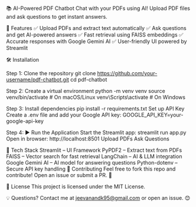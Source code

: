 
📚 AI-Powered PDF Chatbot
Chat with your PDFs using AI! Upload PDF files and ask questions to get instant answers.





🚀 Features
✅ Upload PDFs and extract text automatically
✅ Ask questions and get AI-powered answers
✅ Fast retrieval using FAISS embeddings
✅ Accurate responses with Google Gemini AI
✅ User-friendly UI powered by Streamlit

🛠️ Installation

Step 1: Clone the repository
git clone https://github.com/your-username/pdf-chatbot.git
cd pdf-chatbot

Step 2: Create a virtual environment
python -m venv venv
source venv/bin/activate  # On macOS/Linux
venv\Scripts\activate     # On Windows

Step 3: Install dependencies
pip install -r requirements.txt
Set up API Key
Create a .env file and add your Google API key:
GOOGLE_API_KEY=your-google-api-key

Step 4: ▶️ Run the Application
Start the Streamlit app:
streamlit run app.py
Open in browser: http://localhost:8501
Upload PDFs	Ask Questions


🔧 Tech Stack
Streamlit – UI Framework
PyPDF2 – Extract text from PDFs
FAISS – Vector search for fast retrieval
LangChain – AI & LLM integration
Google Gemini AI – AI model for answering questions
Python-dotenv – Secure API key handling
🤝 Contributing
Feel free to fork this repo and contribute! Open an issue or submit a PR. 🚀

📜 License
This project is licensed under the MIT License.

💡 Questions?
Contact me at jeevanandk95@gmail.com or open an issue. 😊